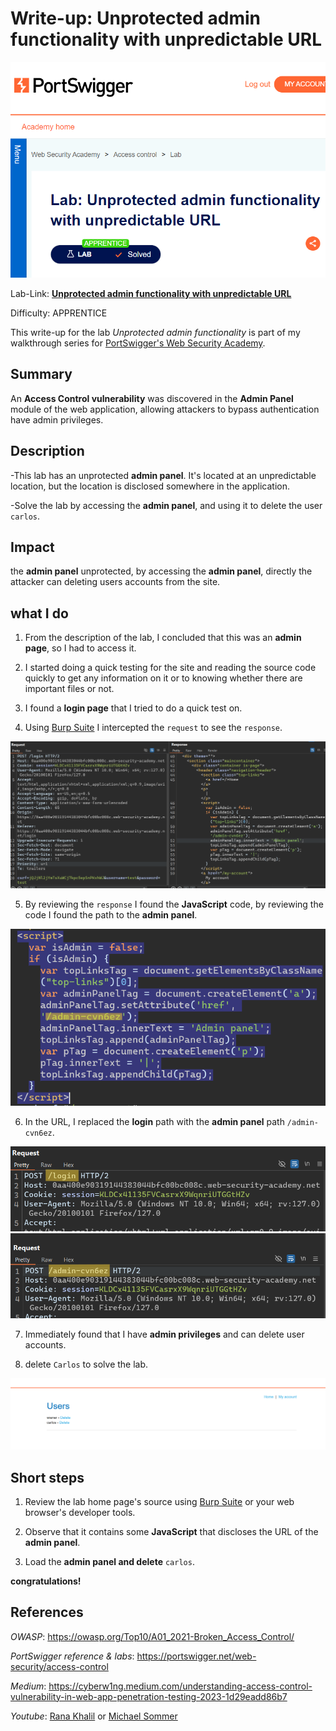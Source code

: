# Write-up: Unprotected admin functionality with unpredictable URL

![logo](img/logo.png)

Lab-Link: **[Unprotected admin functionality with unpredictable URL](https://portswigger.net/web-security/access-control/lab-unprotected-admin-functionality-with-unpredictable-url)**

Difficulty: APPRENTICE

This write-up for the lab *Unprotected admin functionality* is part of my walkthrough series for [PortSwigger's Web Security Academy](https://portswigger.net/web-security).

## Summary

An __Access Control vulnerability__ was discovered in the __Admin Panel__ module of the web application, allowing attackers to bypass authentication have admin privileges.

## Description

-This lab has an unprotected __admin panel__. It's located at an unpredictable location, but the location is disclosed somewhere in the application. 

-Solve the lab by accessing the __admin panel__, and using it to delete the user `carlos`.

## Impact

the __admin panel__ unprotected, by accessing the __admin panel__, directly the attacker can deleting users accounts from the site.

## what I do

1. From the description of the lab, I concluded that this was an **admin page**, so I had to access it.

2. I started doing a quick testing for the site and reading the source code quickly to get any information on it or to knowing whether there are important files or not.

3. I found a **login page** that I tried to do a quick test on.

4. Using [Burp Suite](https://portswigger.net/burp/communitydownload) I intercepted the `request` to see the `response`.

![](img/request&respons.png)

5. By reviewing the `response` I found the **JavaScript** code, by reviewing the code I found the path to the **admin panel**.

![](img/admin_path.png)

6. In the URL, I replaced the **login** path with the **admin panel** path `/admin-cvn6ez`.

![](img/login_path.png)
![](img/go_admin.png)

7. Immediately found that I have **admin privileges** and can delete user accounts.

8. delete `Carlos` to solve the lab.

![](img/delete_carlos.png)

## Short steps

1.	Review the lab home page's source using [Burp Suite](https://portswigger.net/burp/communitydownload) or your web browser's developer tools. 

2.	Observe that it contains some **JavaScript** that discloses the URL of the **admin panel**. 

3.	Load the **admin panel and delete** `carlos`. 

__congratulations!__

## References

*OWASP*: https://owasp.org/Top10/A01_2021-Broken_Access_Control/

*PortSwigger reference & labs*: https://portswigger.net/web-security/access-control

*Medium*: https://cyberw1ng.medium.com/understanding-access-control-vulnerability-in-web-app-penetration-testing-2023-1d29eadd86b7

*Youtube*: [Rana Khalil](https://youtu.be/7Jve11VySNU?si=rQlKamqNGbBRHG27) or [Michael Sommer](https://youtu.be/mml8SlN2Or4?si=V4g8TXxld7AoNLh1)

